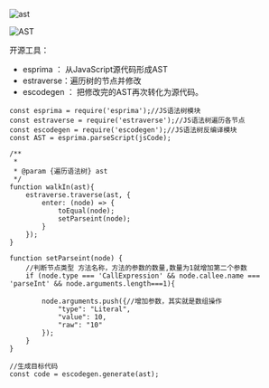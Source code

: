 ![ast](https://mmbiz.qpic.cn/mmbiz_png/KyXfCrME6UKBibY1s7gRYIW48HZtt1ICMvHXWh2UCUgbufay1mnTu2IDTnEKrGg8IhoCqLS4fuaaOcKicLVtataA/640?wx_fmt=png&tp=webp&wxfrom=5&wx_lazy=1&wx_co=1)

![AST](https://mmbiz.qpic.cn/mmbiz_png/KyXfCrME6UKBibY1s7gRYIW48HZtt1ICM1965xhf57MsojbWW8Xg1Tfs7MzbazKTdpZkbJGbv93Pib8Xrdr5bVHA/640?wx_fmt=png&tp=webp&wxfrom=5&wx_lazy=1&wx_co=1)

开源工具：  
* esprima ： 从JavaScript源代码形成AST 
* estraverse：遍历树的节点并修改 
* escodegen ： 把修改完的AST再次转化为源代码。

```
const esprima = require('esprima');//JS语法树模块
const estraverse = require('estraverse');//JS语法树遍历各节点
const escodegen = require('escodegen');//JS语法树反编译模块
const AST = esprima.parseScript(jsCode);

/**
 * 
 * @param {遍历语法树} ast 
 */
function walkIn(ast){
    estraverse.traverse(ast, {
        enter: (node) => {
            toEqual(node);
            setParseint(node); 
        }
    });
}

function setParseint(node) {
    //判断节点类型 方法名称，方法的参数的数量,数量为1就增加第二个参数
    if (node.type === 'CallExpression' && node.callee.name === 'parseInt' && node.arguments.length===1){

        node.arguments.push({//增加参数，其实就是数组操作
            "type": "Literal",
            "value": 10,
            "raw": "10"
        });
    }
}

//生成目标代码
const code = escodegen.generate(ast);
```